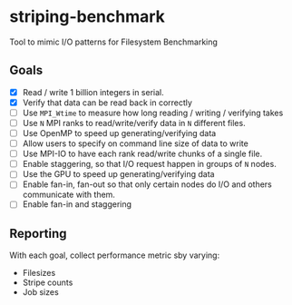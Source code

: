 striping-benchmark
==================

Tool to mimic I/O patterns for Filesystem Benchmarking

## Goals

- [x] Read / write 1 billion integers in serial.
- [x] Verify that data can be read back in correctly
- [ ] Use `MPI_Wtime` to measure how long reading / writing / verifying takes
- [ ] Use `N` MPI ranks to read/write/verify data in `N` different files.
- [ ] Use OpenMP to speed up generating/verifying data
- [ ] Allow users to specify on command line size of data to write 
- [ ] Use MPI-IO to have each rank read/write chunks of a single file.
- [ ] Enable staggering, so that I/O request happen in groups of `N` nodes.
- [ ] Use the GPU to speed up generating/verifying data
- [ ] Enable fan-in, fan-out so that only certain nodes do I/O and others communicate with them.
- [ ] Enable fan-in and staggering

## Reporting

With each goal, collect performance metric sby varying:

* Filesizes
* Stripe counts
* Job sizes
